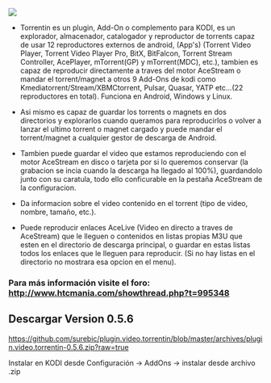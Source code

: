 ![](https://raw.githubusercontent.com/surebic/plugin.video.torrentin/master/banner.jpg)

- Torrentin es un plugin, Add-On o complemento para KODI, es un explorador, almacenador, catalogador y reproductor de torrents capaz de usar 12 reproductores externos de android, (App's) (Torrent Video Player, Torrent Video Player Pro, BitX, BitFalcon, Torrent Stream Controller, AcePlayer, mTorrent(GP) y mTorrent(MDC), etc.), tambien es capaz de reproducir directamente a traves del motor AceStream o mandar el torrent/magnet a otros 9 Add-Ons de kodi como Kmediatorrent/Stream/XBMCtorrent, Pulsar, Quasar, YATP etc...(22 reproductores en total). Funciona en Android, Windows y Linux.

- Asi mismo es capaz de guardar los torrents o magnets en dos directorios y explorarlos cuando queramos para reproducirlos o volver a lanzar el ultimo torrent o magnet cargado y puede mandar el torrent/magnet a cualquier gestor de descarga de Android.

- Tambien puede guardar el video que estamos reproduciendo con el motor AceStream en disco o tarjeta por si lo queremos conservar (la grabacion se incia cuando la descarga ha llegado al 100%), guardandolo junto con su caratula, todo ello conficurable en la pestaña AceStream de la configuracion.

- Da informacion sobre el video contenido en el torrent (tipo de video, nombre, tamaño, etc.).

- Puede reproducir enlaces AceLive (Video en directo a traves de AceStream) que le lleguen o contenidos en listas propias M3U que esten en el directorio de descarga principal, o guardar en estas listas todos los enlaces que le lleguen para reproducir. (Si no hay listas en el directorio no mostrara esa opcion en el menu).

### Para más información visite el foro: http://www.htcmania.com/showthread.php?t=995348

## Descargar Version 0.5.6
https://github.com/surebic/plugin.video.torrentin/blob/master/archives/plugin.video.torrentin-0.5.6.zip?raw=true

Instalar en KODI desde Configuración -> AddOns -> instalar desde archivo .zip

